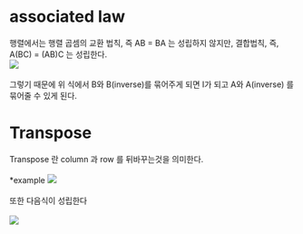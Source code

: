 # associated law
행렬에서는 행렬 곱셈의 교환 법칙, 즉 AB = BA 는 성립하지 않지만, 결합법칙, 즉, A(BC) = (AB)C 는 성립한다.<br>
<img src="https://user-images.githubusercontent.com/53939100/75320717-a8f0d580-58b2-11ea-8ccb-f732dbbf7637.png"></img><br><br>
그렇기 때문에 위 식에서 B와 B(inverse)를 묶어주게 되면 I가 되고 A와 A(inverse) 를 묶어줄 수 있게 된다.<br>

# Transpose
Transpose 란 column 과 row 를 뒤바꾸는것을 의미한다.<br><br>
*example
<img src="https://user-images.githubusercontent.com/53939100/75324535-86fb5100-58ba-11ea-9f69-07101d827764.png"></img><br><br>
또한 다음식이 성립한다<br><br>
<img src="https://user-images.githubusercontent.com/53939100/75325321-f45bb180-58bb-11ea-9da8-230a6fd4f3e1.png"></img><br><br>

